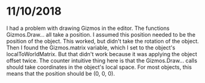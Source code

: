 # 11/10/2018

I had a problem with drawing Gizmos in the editor. The functions Gizmos.Draw... all take a position. I assumed this position needed to be the position of the object. This worked, but didn't take the rotation of the object. Then I found the Gizmos.matrix variable, which I set to the object's localToWorldMatrix. But that didn't work because it was applying the object offset twice. The counter intuitive thing here is that the Gizmos.Draw... calls should take coordinates in the object's local space. For most objects, this means that the position should be (0, 0, 0).
